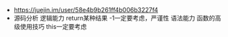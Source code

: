 - https://juejin.im/user/58e4b9b261ff4b006b3227f4
- 源码分析
  逻辑能力
  return某种结果 -1一定要考虑，严谨性
  语法能力
  函数的高级使用技巧
  this一定要考虑